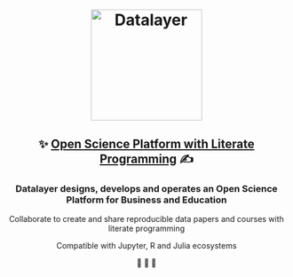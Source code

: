 <h1 align="center">
  <img
      alt="Datalayer"
      src="https://assets.datalayer.design/datalayer-25.svg"
      width="200"
    />
</h1>

<h2 align="center">
  ✨ <a href="https://datalayer.io">Open Science Platform with Literate Programming</a> ✍️
</h2>

<h3 align="center">
  Datalayer designs, develops and operates an Open Science Platform for Business and Education
</h3>

<p align="center">
Collaborate to create and share reproducible data papers and courses with literate programming
</p>

<p align="center">
  Compatible with Jupyter, R and Julia ecosystems
</p>

<p align="center">
  🧬 🔭 📐
</p>
